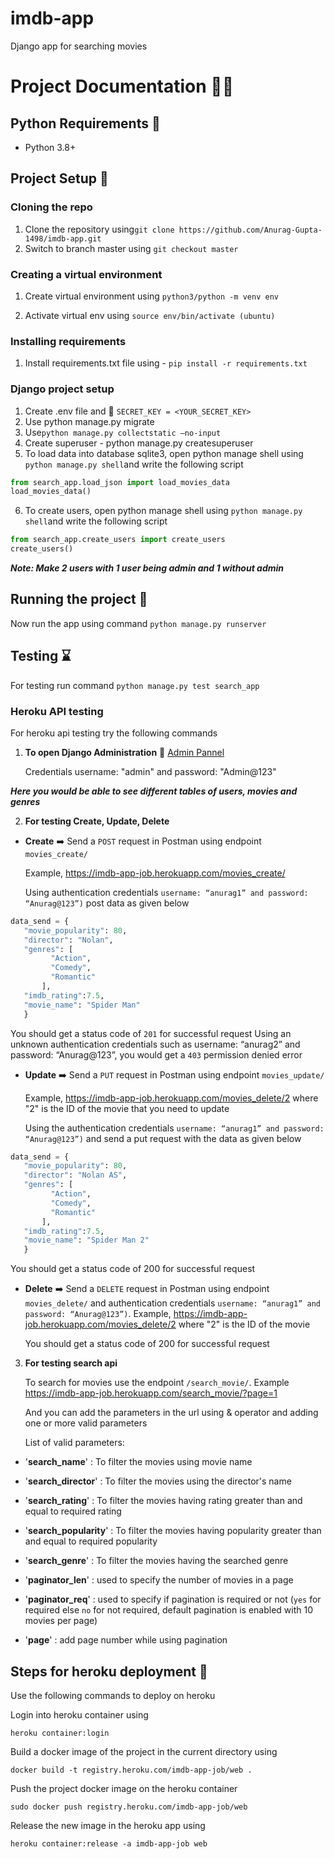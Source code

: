 # imdb-app
Django app for searching movies

# Project Documentation :wave::wave:

## Python Requirements :memo:

- Python 3.8+

## Project Setup :wrench:

### Cloning the repo
1. Clone the repository using```git clone https://github.com/Anurag-Gupta-1498/imdb-app.git```
2. Switch to branch master using ```git checkout master```

### Creating a virtual environment
1. Create virtual environment using ```python3/python -m venv env```

2. Activate virtual env using ```source env/bin/activate (ubuntu)```

### Installing requirements
1. Install requirements.txt file using  - ```pip install -r requirements.txt```

### Django project setup
1. Create .env file and :key: ```SECRET_KEY = <YOUR_SECRET_KEY>```
2. Use python manage.py migrate
3. Use```python manage.py collectstatic –no-input```
4. Create superuser - python manage.py createsuperuser
5. To load data into database sqlite3, open python manage shell using ```python manage.py shell```and write the following script
```python
from search_app.load_json import load_movies_data
load_movies_data()
```
6. To create users, open python manage shell using ```python manage.py shell```and write the following script
```python
from search_app.create_users import create_users
create_users()
```
_**Note: Make 2 users with 1 user being admin and 1 without admin**_

## Running the project :running:

Now run the app using command ```python manage.py runserver```

## Testing :hourglass:

For testing run command ```python manage.py test search_app```

### Heroku API testing

For heroku api testing try the following commands

1. **To open Django Administration** :link: [Admin Pannel](https://imdb-app-job.herokuapp.com/admin/ "Django Administration")


   Credentials
   username: "admin" and password: "Admin@123"

_**Here you would be able to see different tables of users, movies and genres**_

2. **For testing Create, Update, Delete**

- **Create** :arrow_right: Send a `POST` request in Postman using endpoint `movies_create/`

   Example, https://imdb-app-job.herokuapp.com/movies_create/

   Using authentication credentials `username: “anurag1” and password: “Anurag@123”)` post data as given below
```python
data_send = {
   "movie_popularity": 80,
   "director": "Nolan",
   "genres": [
         "Action",
         "Comedy",
         "Romantic"
       ],
   "imdb_rating":7.5,
   "movie_name": "Spider Man"
   }
```
   You should get a status code of `201` for successful request
   Using an unknown authentication credentials such as
   username: “anurag2” and password: “Anurag@123”, you would get a `403` permission denied error

- **Update** :arrow_right: Send a `PUT` request in Postman using endpoint `movies_update/`

   Example, https://imdb-app-job.herokuapp.com/movies_delete/2 where "2" is the ID of the movie that you need to update

   Using the authentication credentials `username: “anurag1” and password: “Anurag@123”)` and send a put request with the data as given below
```python
data_send = {
   "movie_popularity": 80,
   "director": "Nolan AS",
   "genres": [
         "Action",
         "Comedy",
         "Romantic"
       ],
   "imdb_rating":7.5,
   "movie_name": "Spider Man 2"
   }
```
   You should get a status code of 200 for successful request

- **Delete** :arrow_right: Send a `DELETE` request in Postman using endpoint `movies_delete/` and authentication credentials
 `username: “anurag1” and password: “Anurag@123”)`. Example, https://imdb-app-job.herokuapp.com/movies_delete/2 where "2" is the ID of the movie


   You should get a status code of 200 for successful request

3. **For testing search api**

   To search for movies use the endpoint `/search_movie/`. Example https://imdb-app-job.herokuapp.com/search_movie/?page=1
  
   And you can add the parameters in the url using & operator and adding one or more valid parameters

   List of valid parameters:

  - '**search_name**' : To filter the movies using movie name
  
  - '**search_director**' : To filter the movies using the director's name
  
  - '**search_rating**' : To filter the movies having rating greater than and equal to required rating
  
  - '**search_popularity**' : To filter the movies having popularity greater than and equal to required popularity
  
  - '**search_genre**' : To filter the movies having the searched genre

  - '**paginator_len**' : used to specify the number of movies in a page
  
  - '**paginator_req**' : used to specify if pagination is required or not (`yes` for required else `no` for not required, default pagination is enabled with 10 movies per page)

  - '**page**' : add page number while using pagination


## Steps for heroku deployment :rocket:
Use the following commands to deploy on heroku

Login into heroku container using
```shell
heroku container:login
```

Build a docker image of the project in the current directory using
```shell
docker build -t registry.heroku.com/imdb-app-job/web .
```

Push the project docker image on the heroku container
```shell
sudo docker push registry.heroku.com/imdb-app-job/web
```

Release the new image in the heroku app using
```shell
heroku container:release -a imdb-app-job web
```


